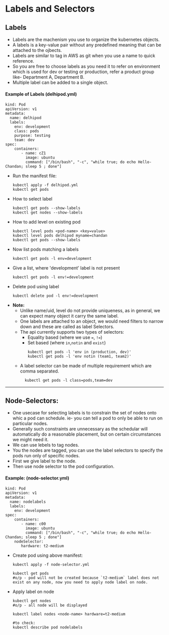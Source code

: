 # Labels and Selectors

## Labels
- Labels are the machenism you use to organize the kubernetes objects.
- A labels is a key-value pair without any predefined meaning that can be attached to the ojbects.
- Labels are similar to tag in AWS as git when you use a name to quick reference.
- So you are free to choose labels as you need it to refer on environment which is used for dev or testing or production, refer a product group like- Department A, Department B.
- Multiple label can be added to a single object.

#### Example of Labels (delhipod.yml)
```
kind: Pod
apiVersion: v1
metadata:
  name: delhipod
  labels:                                                   
    env: development
    class: pods
    purpose: testing
    team: dev
spec:
    containers:
       - name: cZ1
         image: ubuntu
         command: ["/bin/bash", "-c", "while true; do echo Hello-Chandan; sleep 5 ; done"]
```
- Run the manifest file:
  ```
  kubectl apply -f delhipod.yml
  kubectl get pods
  ```
- How to select label
  ```
  kubectl get pods --show-labels
  kubectl get nodes --show-labels
  ```
- How to add level on existing pod
  ```
  kubectl level pods <pod-name> <key=value>
  kubectl level pods delhipod myname=chandan
  kubectl get pods --show-labels
  ```
- Now list pods matching a labels
  ```
  kubectl get pods -l env=development
  ```
- Give a list, where 'development' label is not present
  ```
  kubectl get pods -l env!=development
  ```
- Delete pod using label
  ```
  kubectl delete pod -l env!=development
  ```
- **Note:**
  - Unlike name/uid, level do not provide uniqueness, as in general, we can expect many object it carry the same label.
  - One labels are attached to an object, we would need filters to narrow down and these are called as label Selectors.
  - The api currently supports two types of selectors:
    - Equality based (where we use `=`, `!=`)
    - Set based (where `in`,`notin` and `exist`)
      ```
      kubectl get pods -l 'env in (production, dev)'
      kubectl get pods -l 'env notin (team1, team2)'
      ```
  - A label selector can be made of multiple requirement which are comma separated.
    ```
      kubectl get pods -l class=pods,team=dev
    ```
  
---

## Node-Selectors:
- One usecase for selecting labels is to constrain the set of nodes onto whic a pod can schedule. ie- you can tell a pod to only be able to run on particular nodes.
- Generally such constraints are unnecessary as the schedular will automatically do a reasonable placement, but on certain circumstances we might need it.
- We can use lebels to tag nodes.
- You the nodes are tagged, you can use the label selectors to specify the pods run only of specific nodes.
- First we give label to the node.
- Then use node selector to the pod configuration.

#### Example: (node-selector.yml)
```
kind: Pod
apiVersion: v1
metadata:
  name: nodelabels
  labels:
    env: development
spec:
    containers:
       - name: c00
         image: ubuntu
         command: ["/bin/bash", "-c", "while true; do echo Hello-Chandan; sleep 5 ; done"]
    nodeSelector:                                         
       hardware: t2-medium
```
- Create pod using above manifest:
  ```
  kubectl apply -f node-selector.yml

  kubectl get pods
  #o/p - pod will not be created because `t2-medium` label does not exist on any node, now you need to apply node label on node.
  ```
- Apply label on node
  ```
  kubectl get nodes
  #o/p - all node will be displayed

  kubectl label nodes <node-name> hardware=t2-medium

  #to check:
  kubectl describe pod nodelabels
  ```
